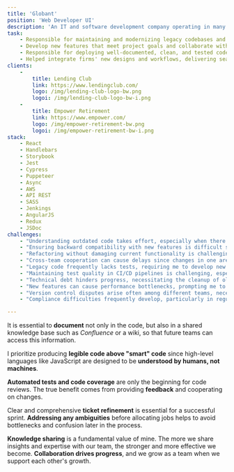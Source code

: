 ```yaml
---
title: 'Globant'
position: 'Web Developer UI'
description: 'An IT and software development company operating in many countries founded in Buenos Aires, but is currently headquartered in Luxembourg, and principally serves clients in the United States and United Kingdom.'
task:
    - Responsible for maintaining and modernizing legacy codebases and integrating new technologies to improve system efficiency and scalability.
    - Develop new features that meet project goals and collaborate with cross-functional teams to ensure their success.
    - Responsible for deploying well-documented, clean, and tested code in a CI/CD environment using the best continuous integration and delivery approaches.
    - Helped integrate firms' new designs and workflows, delivering seamless transitions that meet system and business needs.
clients:
    -
        title: Lending Club
        link: https://www.lendingclub.com/
        logo: /img/lending-club-logo-bw.png
        logoi: /img/lending-club-logo-bw-i.png
    -
        title: Empower Retirement
        link: https://www.empower.com/
        logo: /img/empower-retirement-bw.png
        logoi: /img/empower-retirement-bw-i.png
stack:
    - React
    - Handlebars
    - Storybook
    - Jest
    - Cypress
    - Puppeteer
    - Async
    - AWS
    - API REST
    - SASS
    - Jenkings
    - AngularJS
    - Redux
    - JSDoc
challenges:
    - "Understanding outdated code takes effort, especially when there is a lack of good documentation, making it difficult to avoid adding errors."
    - "Ensuring backward compatibility with new features is difficult since earlier systems were not built for easy extension."
    - "Refactoring without damaging current functionality is challenging, especially when there are intricate dependencies across teams."
    - "Cross-team cooperation can cause delays since changes in one area affect others, requiring constant communication."
    - "Legacy code frequently lacks tests, requiring me to develop new tests or retrospectively cover old code, increasing the chance of errors."
    - "Maintaining test quality in CI/CD pipelines is challenging, especially when legacy systems were not built with continuous integration in mind."
    - "Technical debt hinders progress, necessitating the cleanup of old code before adding new functionality to prevent further degradation."
    - "New features can cause performance bottlenecks, prompting me to optimize without affecting the legacy system."
    - "Version control disputes arise often among different teams, necessitating cautious merging and conflict resolution."
    - "Compliance difficulties frequently develop, particularly in regulated businesses, making it critical to ensure that new features fulfill all applicable standards."

---
```

It is essential to **document** not only in the code, but also in a shared knowledge base such as _Confluence_ or a wiki, so that future teams can access this information.

I prioritize producing **legible code above "smart" code** since high-level languages like JavaScript are designed to be **understood by humans, not machines**.

**Automated tests and code coverage** are only the beginning for code reviews. The true benefit comes from providing **feedback** and cooperating on changes.

Clear and comprehensive **ticket refinement** is essential for a successful sprint. **Addressing any ambiguities** before allocating jobs helps to avoid bottlenecks and confusion later in the process.

**Knowledge sharing** is a fundamental value of mine. The more we share insights and expertise with our team, the stronger and more effective we become. **Collaboration drives progress**, and we grow as a team when we support each other's growth.